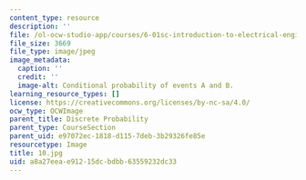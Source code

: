 ```yaml
---
content_type: resource
description: ''
file: /ol-ocw-studio-app/courses/6-01sc-introduction-to-electrical-engineering-and-computer-science-i-spring-2011/a8a27eeae91215dcbdbb63559232dc33_10.jpg
file_size: 3669
file_type: image/jpeg
image_metadata:
  caption: ''
  credit: ''
  image-alt: Conditional probability of events A and B.
learning_resource_types: []
license: https://creativecommons.org/licenses/by-nc-sa/4.0/
ocw_type: OCWImage
parent_title: Discrete Probability
parent_type: CourseSection
parent_uid: e97072ec-1818-d115-7deb-3b29326fe85e
resourcetype: Image
title: 10.jpg
uid: a8a27eea-e912-15dc-bdbb-63559232dc33
---
```

